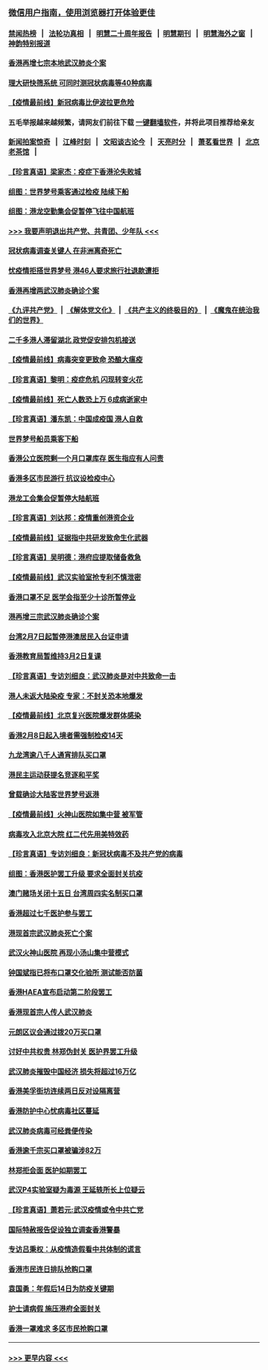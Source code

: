 ### [微信用户指南，使用浏览器打开体验更佳](https://github.com/gfw-breaker/banned-news1/blob/master/indexes/wechat-guide.md?t=0)
#### [禁闻热榜](热点新闻.md?t=0)  &nbsp;&nbsp;|&nbsp;&nbsp; [法轮功真相](https://github.com/gfw-breaker/truth/blob/master/README.md?t=0) &nbsp;&nbsp;|&nbsp;&nbsp; [明慧二十周年报告](https://github.com/gfw-breaker/mh-reports/blob/master/README.md?t=0) &nbsp;&nbsp;|&nbsp;&nbsp;[明慧期刊](https://github.com/gfw-breaker/mh-qikan) &nbsp;&nbsp;|&nbsp;&nbsp; [明慧海外之窗](https://github.com/gfw-breaker/mh-news/blob/master/README.md?t=0) &nbsp;&nbsp;|&nbsp;&nbsp; [神韵特别报道](https://github.com/gfw-breaker/mh-news/blob/master/shenyun.md?t=0)
#### [香港再增七宗本地武汉肺炎个案](../pages/nsc415/n11862405.md?t=02122044) 
#### [理大研快筛系统 可同时测冠状病毒等40种病毒](../pages/nsc415/n11862376.md?t=02122044) 
#### [【疫情最前线】新冠病毒比伊波拉更危险](../pages/nsc415/n11862199.md?t=02122044) 
#### 五毛举报越来越频繁，请网友们前往下载 [一键翻墙软件](https://github.com/gfw-breaker/ssr-accounts)，并将此项目推荐给亲友
#### [新闻拍案惊奇](https://github.com/gfw-breaker/banned-news1/blob/master/pages/link4.md) &nbsp;&nbsp;|&nbsp;&nbsp; [江峰时刻](https://github.com/gfw-breaker/banned-news1/blob/master/pages/link4.md) &nbsp;&nbsp;|&nbsp;&nbsp; [文昭谈古论今](https://github.com/gfw-breaker/banned-news1/blob/master/pages/link4.md) &nbsp;&nbsp;|&nbsp;&nbsp; [天亮时分](https://github.com/gfw-breaker/banned-news1/blob/master/pages/link4.md) &nbsp;&nbsp;|&nbsp;&nbsp; [萧茗看世界](https://github.com/gfw-breaker/banned-news1/blob/master/pages/link4.md) &nbsp;&nbsp;|&nbsp;&nbsp; [北京老茶馆](https://github.com/gfw-breaker/banned-news1/blob/master/pages/link4.md) &nbsp;&nbsp;|&nbsp;&nbsp; 
#### [【珍言真语】梁家杰：疫症下香港沦失败城](../pages/nsc415/n11861588.md?t=02122044) 
#### [组图：世界梦号乘客通过检疫 陆续下船](../pages/nsc415/n11858302.md?t=02122044) 
#### [组图：港龙空勤集会促暂停飞往中国航班](../pages/nsc415/n11858190.md?t=02122044) 
#### [>>> 我要声明退出共产党、共青团、少年队 <<<](https://github.com/begood0513/goodnews/blob/master/quit/letter.md) 
#### [冠状病毒调查关键人 在非洲离奇死亡](../pages/nsc415/n11859798.md?t=02122044) 
#### [忧疫情拒搭世界梦号 港46人要求旅行社退款遭拒](../pages/nsc415/n11859849.md?t=02122044) 
#### [香港再增两武汉肺炎确诊个案](../pages/nsc415/n11859833.md?t=02122044) 
#### [《九评共产党》](https://github.com/begood0513/9ping.md/blob/master/README.md) &nbsp;|&nbsp; [《解体党文化》](../../../../jtdwh.md/blob/master/README.md)  &nbsp;|&nbsp; [《共产主义的终极目的》](../../../../gczydzjmd.md/blob/master/README.md) &nbsp;|&nbsp; [《魔鬼在统治我们的世界》](../../../../mgztzwmdsj.md/blob/master/README.md) 
#### [二千多港人滞留湖北 政党促安排包机接送](../pages/nsc415/n11859831.md?t=02122044) 
#### [【疫情最前线】病毒突变更致命 恐酿大瘟疫](../pages/nsc415/n11859604.md?t=02122044) 
#### [【珍言真语】黎明：疫症危机 闪现转变火花](../pages/nsc415/n11859199.md?t=02122044) 
#### [【疫情最前线】死亡人数恐上万 6成病逝家中](../pages/nsc415/n11856687.md?t=02122044) 
#### [【珍言真语】潘东凯：中国成疫国 港人自救](../pages/nsc415/n11856962.md?t=02122044) 
#### [世界梦号船员乘客下船](../pages/nsc415/n11856883.md?t=02122044) 
#### [香港公立医院剩一个月口罩库存 医生指应有人问责](../pages/nsc415/n11856875.md?t=02122044) 
#### [香港多区市民游行 抗议设检疫中心](../pages/nsc415/n11856866.md?t=02122044) 
#### [港龙工会集会促暂停大陆航班](../pages/nsc415/n11856840.md?t=02122044) 
#### [【珍言真语】刘达邦：疫情重创港资企业](../pages/nsc415/n11854274.md?t=02122044) 
#### [【疫情最前线】证据指中共研发致命生化武器](../pages/nsc415/n11853087.md?t=02122044) 
#### [【珍言真语】吴明德：港府应提取储备救急](../pages/nsc415/n11852734.md?t=02122044) 
#### [【疫情最前线】武汉实验室抢专利不慎泄密](../pages/nsc415/n11850310.md?t=02122044) 
#### [香港口罩不足 医学会指至少十诊所暂停业](../pages/nsc415/n11850301.md?t=02122044) 
#### [港再增三宗武汉肺炎确诊个案](../pages/nsc415/n11850328.md?t=02122044) 
#### [台湾2月7日起暂停港澳居民入台证申请](../pages/nsc415/n11850304.md?t=02122044) 
#### [香港教育局暂维持3月2日复课](../pages/nsc415/n11850260.md?t=02122044) 
#### [【珍言真语】专访刘细良：武汉肺炎是对中共致命一击](../pages/nsc415/n11849934.md?t=02122044) 
#### [港人未返大陆染疫 专家：不封关恐本地爆发](../pages/nsc415/n11848021.md?t=02122044) 
#### [【疫情最前线】北京复兴医院爆发群体感染](../pages/nsc415/n11847626.md?t=02122044) 
#### [香港2月8日起入境者需强制检疫14天](../pages/nsc415/n11847658.md?t=02122044) 
#### [九龙湾逾八千人通宵排队买口罩](../pages/nsc415/n11847647.md?t=02122044) 
#### [港民主运动获提名竞逐和平奖](../pages/nsc415/n11847633.md?t=02122044) 
#### [曾载确诊大陆客世界梦号返港](../pages/nsc415/n11847608.md?t=02122044) 
#### [【疫情最前线】火神山医院如集中营 被军管](../pages/nsc415/n11847524.md?t=02122044) 
#### [病毒攻入北京大院 红二代先用美特效药](../pages/nsc415/n11847427.md?t=02122044) 
#### [【珍言真语】专访刘细良：新冠状病毒不及共产党的病毒](../pages/nsc415/n11847164.md?t=02122044) 
#### [组图：香港医护罢工升级 要求全面封关抗疫](../pages/nsc415/n11844107.md?t=02122044) 
#### [澳门赌场关闭十五日 台湾周四实名制买口罩](../pages/nsc415/n11845083.md?t=02122044) 
#### [香港超过七千医护参与罢工](../pages/nsc415/n11845051.md?t=02122044) 
#### [港现首宗武汉肺炎死亡个案](../pages/nsc415/n11844998.md?t=02122044) 
#### [武汉火神山医院 再现小汤山集中营模式](../pages/nsc415/n11844763.md?t=02122044) 
#### [钟国斌指已将布口罩交化验所 测试能否防菌](../pages/nsc415/n11842783.md?t=02122044) 
#### [香港HAEA宣布启动第二阶段罢工](../pages/nsc415/n11842723.md?t=02122044) 
#### [香港现首宗人传人武汉肺炎](../pages/nsc415/n11842766.md?t=02122044) 
#### [元朗区议会通过拨20万买口罩](../pages/nsc415/n11842754.md?t=02122044) 
#### [讨好中共权贵 林郑伪封关 医护界罢工升级](../pages/nsc415/n11842359.md?t=02122044) 
#### [武汉肺炎摧毁中国经济 损失将超过16万亿](../pages/nsc415/n11839723.md?t=02122044) 
#### [香港美孚街坊连续两日反对设隔离营](../pages/nsc415/n11839962.md?t=02122044) 
#### [香港防护中心忧病毒社区蔓延](../pages/nsc415/n11839933.md?t=02122044) 
#### [武汉肺炎病毒可经粪便传染](../pages/nsc415/n11839939.md?t=02122044) 
#### [香港逾千宗买口罩被骗涉82万](../pages/nsc415/n11839914.md?t=02122044) 
#### [林郑拒会面 医护如期罢工](../pages/nsc415/n11839892.md?t=02122044) 
#### [武汉P4实验室疑为毒源 王延轶所长上位疑云](../pages/nsc415/n11835543.md?t=02122044) 
#### [【珍言真语】萧若元:武汉疫情或令中共亡党](../pages/nsc415/n11829394.md?t=02122044) 
#### [国际特赦报告促设独立调查香港警暴](../pages/nsc415/n11833845.md?t=02122044) 
#### [专访吕秉权：从疫情造假看中共体制的谎言](../pages/nsc415/n11833813.md?t=02122044) 
#### [香港市民连日排队抢购口罩](../pages/nsc415/n11833794.md?t=02122044) 
#### [袁国勇：年假后14日为防疫关键期](../pages/nsc415/n11831088.md?t=02122044) 
#### [护士请病假 施压港府全面封关](../pages/nsc415/n11831030.md?t=02122044) 
#### [香港一罩难求 多区市民抢购口罩](../pages/nsc415/n11831002.md?t=02122044) 

----
#### [ >>> 更早内容 <<< ](../indexes/nsc415-earlier.md)
